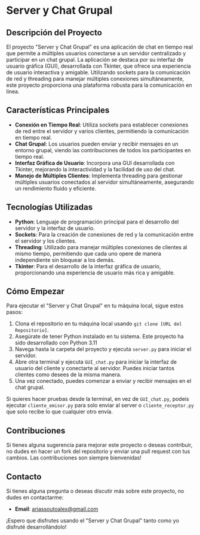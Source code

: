 # Server y Chat Grupal

## Descripción del Proyecto

El proyecto "Server y Chat Grupal" es una aplicación de chat en tiempo real que permite a múltiples usuarios conectarse a un servidor centralizado y participar en un chat grupal. La aplicación se destaca por su interfaz de usuario gráfica (GUI), desarrollada con Tkinter, que ofrece una experiencia de usuario interactiva y amigable. Utilizando sockets para la comunicación de red y threading para manejar múltiples conexiones simultáneamente, este proyecto proporciona una plataforma robusta para la comunicación en línea.

## Características Principales

- **Conexión en Tiempo Real**: Utiliza sockets para establecer conexiones de red entre el servidor y varios clientes, permitiendo la comunicación en tiempo real.
- **Chat Grupal**: Los usuarios pueden enviar y recibir mensajes en un entorno grupal, viendo las contribuciones de todos los participantes en tiempo real.
- **Interfaz Gráfica de Usuario**: Incorpora una GUI desarrollada con Tkinter, mejorando la interactividad y la facilidad de uso del chat.
- **Manejo de Múltiples Clientes**: Implementa threading para gestionar múltiples usuarios conectados al servidor simultáneamente, asegurando un rendimiento fluido y eficiente.

## Tecnologías Utilizadas

- **Python**: Lenguaje de programación principal para el desarrollo del servidor y la interfaz de usuario.
- **Sockets**: Para la creación de conexiones de red y la comunicación entre el servidor y los clientes.
- **Threading**: Utilizado para manejar múltiples conexiones de clientes al mismo tiempo, permitiendo que cada uno opere de manera independiente sin bloquear a los demás.
- **Tkinter**: Para el desarrollo de la interfaz gráfica de usuario, proporcionando una experiencia de usuario más rica y amigable.

## Cómo Empezar

Para ejecutar el "Server y Chat Grupal" en tu máquina local, sigue estos pasos:

1. Clona el repositorio en tu máquina local usando `git clone [URL del Repositorio]`.
2. Asegúrate de tener Python instalado en tu sistema. Este proyecto ha sido desarrollado con Python 3.11
3. Navega hasta la carpeta del proyecto y ejecuta `server.py` para iniciar el servidor.
4. Abre otra terminal y ejecuta `GUI_chat.py` para iniciar la interfaz de usuario del cliente y conectarte al servidor. Puedes iniciar tantos clientes como desees de la misma manera.
5. Una vez conectado, puedes comenzar a enviar y recibir mensajes en el chat grupal.

Si quieres hacer pruebas desde la terminal, en vez de `GUI_chat.py`, podeis ejecutar `cliente_emisor.py` para solo enviar al server o `cliente_receptor.py` que solo recibe lo que cualquier otro envía.

## Contribuciones

Si tienes alguna sugerencia para mejorar este proyecto o deseas contribuir, no dudes en hacer un fork del repositorio y enviar una pull request con tus cambios. Las contribuciones son siempre bienvenidas!

## Contacto

Si tienes alguna pregunta o deseas discutir más sobre este proyecto, no dudes en contactarme:

- **Email**: [ariassoutoalex@gmail.com](mailto:ariassoutoalex@gmail.com)

¡Espero que disfrutes usando el "Server y Chat Grupal" tanto como yo disfruté desarrollándolo!
